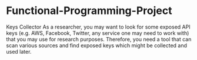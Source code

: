 # Functional-Programming-Project
Keys Collector
As a researcher, you may want to look for some exposed API keys (e.g. AWS, Facebook, Twitter, any service one may need to work with) that you may use for research purposes. Therefore, you need a tool that can scan various sources and find exposed keys which might be collected and used later.
